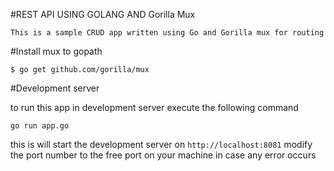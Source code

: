 #REST API USING GOLANG AND Gorilla Mux

`This is a sample CRUD app written using Go and Gorilla mux for routing`

#Install mux to gopath

`$ go get github.com/gorilla/mux`

#Development server

to run this app in development server execute the following command

`go run app.go`

this is will start the development server on `http://localhost:8081` modify the port number to the free port on your machine in case any error occurs 
